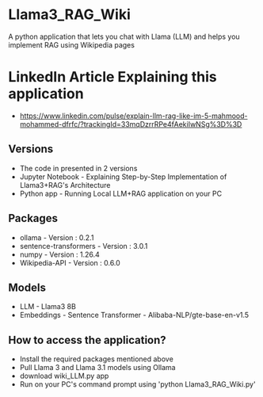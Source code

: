 # Llama3_RAG_Wiki
A python application that lets you chat with Llama (LLM) and helps you implement RAG using Wikipedia pages

# LinkedIn Article Explaining this application
* https://www.linkedin.com/pulse/explain-llm-rag-like-im-5-mahmood-mohammed-dfrfc/?trackingId=33mqDzrrRPe4fAekiIwNSg%3D%3D


## Versions
* The code in presented in 2 versions
* Jupyter Notebook - Explaining Step-by-Step Implementation of Llama3+RAG's Architecture
* Python app - Running Local LLM+RAG application on your PC


## Packages
* ollama - Version : 0.2.1
* sentence-transformers - Version : 3.0.1
* numpy - Version : 1.26.4
* Wikipedia-API - Version : 0.6.0


## Models
* LLM - Llama3 8B
* Embeddings - Sentence Transformer - Alibaba-NLP/gte-base-en-v1.5


## How to access the application?
* Install the required packages mentioned above
* Pull Llama 3 and Llama 3.1 models using Ollama
* download wiki_LLM.py app
* Run on your PC's command prompt using 'python Llama3_RAG_Wiki.py'
